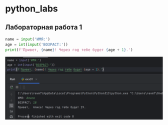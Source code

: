 # python_labs

## Лабораторная работа 1

```python
name = input('ИМЯ:')
age = int(input('ВОЗРАСТ:'))
print(f'Привет, {name}! Через год тебе будет {age + 1}.')
```
![картинка номер 1](./images/lab01/ex1.png)
